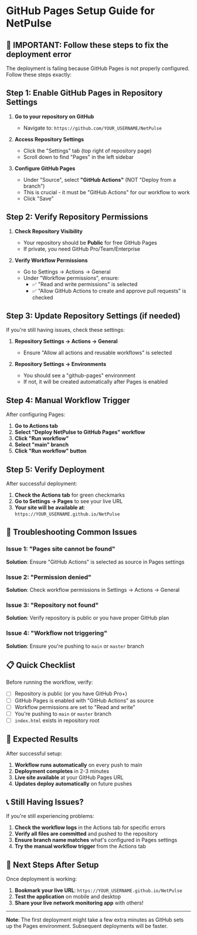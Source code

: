 # GitHub Pages Setup Guide for NetPulse

## 🚨 **IMPORTANT: Follow these steps to fix the deployment error**

The deployment is failing because GitHub Pages is not properly configured. Follow these steps exactly:

## Step 1: Enable GitHub Pages in Repository Settings

1. **Go to your repository on GitHub**
   - Navigate to: `https://github.com/YOUR_USERNAME/NetPulse`

2. **Access Repository Settings**
   - Click the "Settings" tab (top right of repository page)
   - Scroll down to find "Pages" in the left sidebar

3. **Configure GitHub Pages**
   - Under "Source", select **"GitHub Actions"** (NOT "Deploy from a branch")
   - This is crucial - it must be "GitHub Actions" for our workflow to work
   - Click "Save"

## Step 2: Verify Repository Permissions

1. **Check Repository Visibility**
   - Your repository should be **Public** for free GitHub Pages
   - If private, you need GitHub Pro/Team/Enterprise

2. **Verify Workflow Permissions**
   - Go to Settings → Actions → General
   - Under "Workflow permissions", ensure:
     - ✅ "Read and write permissions" is selected
     - ✅ "Allow GitHub Actions to create and approve pull requests" is checked

## Step 3: Update Repository Settings (if needed)

If you're still having issues, check these settings:

1. **Repository Settings → Actions → General**
   - Ensure "Allow all actions and reusable workflows" is selected

2. **Repository Settings → Environments**
   - You should see a "github-pages" environment
   - If not, it will be created automatically after Pages is enabled

## Step 4: Manual Workflow Trigger

After configuring Pages:

1. **Go to Actions tab**
2. **Select "Deploy NetPulse to GitHub Pages" workflow**
3. **Click "Run workflow"**
4. **Select "main" branch**
5. **Click "Run workflow" button**

## Step 5: Verify Deployment

After successful deployment:

1. **Check the Actions tab** for green checkmarks
2. **Go to Settings → Pages** to see your live URL
3. **Your site will be available at**: `https://YOUR_USERNAME.github.io/NetPulse`

## 🔧 **Troubleshooting Common Issues**

### Issue 1: "Pages site cannot be found"
**Solution**: Ensure "GitHub Actions" is selected as source in Pages settings

### Issue 2: "Permission denied"
**Solution**: Check workflow permissions in Settings → Actions → General

### Issue 3: "Repository not found"
**Solution**: Verify repository is public or you have proper GitHub plan

### Issue 4: "Workflow not triggering"
**Solution**: Ensure you're pushing to `main` or `master` branch

## 📋 **Quick Checklist**

Before running the workflow, verify:

- [ ] Repository is public (or you have GitHub Pro+)
- [ ] GitHub Pages is enabled with "GitHub Actions" as source
- [ ] Workflow permissions are set to "Read and write"
- [ ] You're pushing to `main` or `master` branch
- [ ] `index.html` exists in repository root

## 🚀 **Expected Results**

After successful setup:

1. **Workflow runs automatically** on every push to main
2. **Deployment completes** in 2-3 minutes
3. **Live site available** at your GitHub Pages URL
4. **Updates deploy automatically** on future pushes

## 📞 **Still Having Issues?**

If you're still experiencing problems:

1. **Check the workflow logs** in the Actions tab for specific errors
2. **Verify all files are committed** and pushed to the repository
3. **Ensure branch name matches** what's configured in Pages settings
4. **Try the manual workflow trigger** from the Actions tab

## 🎯 **Next Steps After Setup**

Once deployment is working:

1. **Bookmark your live URL**: `https://YOUR_USERNAME.github.io/NetPulse`
2. **Test the application** on mobile and desktop
3. **Share your live network monitoring app** with others!

---

**Note**: The first deployment might take a few extra minutes as GitHub sets up the Pages environment. Subsequent deployments will be faster.
